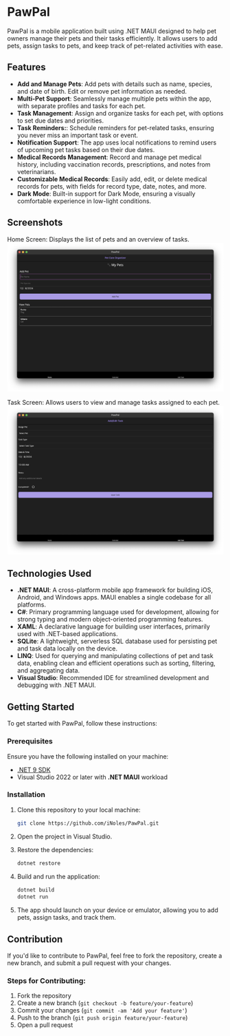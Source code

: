 # PawPal

PawPal is a mobile application built using .NET MAUI designed to help pet owners manage their pets and their tasks efficiently. It allows users to add pets, assign tasks to pets, and keep track of pet-related activities with ease.

## Features

- **Add and Manage Pets**: Add pets with details such as name, species, and date of birth. Edit or remove pet information as needed.
- **Multi-Pet Support**: Seamlessly manage multiple pets within the app, with separate profiles and tasks for each pet.
- **Task Management**: Assign and organize tasks for each pet, with options to set due dates and priorities.
- **Task Reminders:**: Schedule reminders for pet-related tasks, ensuring you never miss an important task or event.
- **Notification Support**: The app uses local notifications to remind users of upcoming pet tasks based on their due dates.
- **Medical Records Management**: Record and manage pet medical history, including vaccination records, prescriptions, and notes from veterinarians.
- **Customizable Medical Records**: Easily add, edit, or delete medical records for pets, with fields for record type, date, notes, and more.
- **Dark Mode**: Built-in support for Dark Mode, ensuring a visually comfortable experience in low-light conditions.

## Screenshots

Home Screen: Displays the list of pets and an overview of tasks.
![Home Screen](screenshot/home.png)

Task Screen: Allows users to view and manage tasks assigned to each pet.
![Task Screen](screenshot/tasks.png)

## Technologies Used

-  **.NET MAUI**: A cross-platform mobile app framework for building iOS, Android, and Windows apps. MAUI enables a single codebase for all platforms.
-  **C#**: Primary programming language used for development, allowing for strong typing and modern object-oriented programming features.
-  **XAML**: A declarative language for building user interfaces, primarily used with .NET-based applications.
-  **SQLite**: A lightweight, serverless SQL database used for persisting pet and task data locally on the device.
-  **LINQ**: Used for querying and manipulating collections of pet and task data, enabling clean and efficient operations such as sorting, filtering, and aggregating data.
- **Visual Studio**: Recommended IDE for streamlined development and debugging with .NET MAUI.

## Getting Started

To get started with PawPal, follow these instructions:

### Prerequisites

Ensure you have the following installed on your machine:

- [.NET 9 SDK](https://dotnet.microsoft.com/download/dotnet)
- Visual Studio 2022 or later with **.NET MAUI** workload

### Installation

1. Clone this repository to your local machine:

   ```bash
   git clone https://github.com/iNoles/PawPal.git
   ```

2. Open the project in Visual Studio.

3. Restore the dependencies:

   ```bash
   dotnet restore
   ```

4. Build and run the application:

   ```bash
   dotnet build
   dotnet run
   ```

5. The app should launch on your device or emulator, allowing you to add pets, assign tasks, and track them.

## Contribution

If you'd like to contribute to PawPal, feel free to fork the repository, create a new branch, and submit a pull request with your changes.

### Steps for Contributing:
1. Fork the repository
2. Create a new branch (`git checkout -b feature/your-feature`)
3. Commit your changes (`git commit -am 'Add your feature'`)
4. Push to the branch (`git push origin feature/your-feature`)
5. Open a pull request
